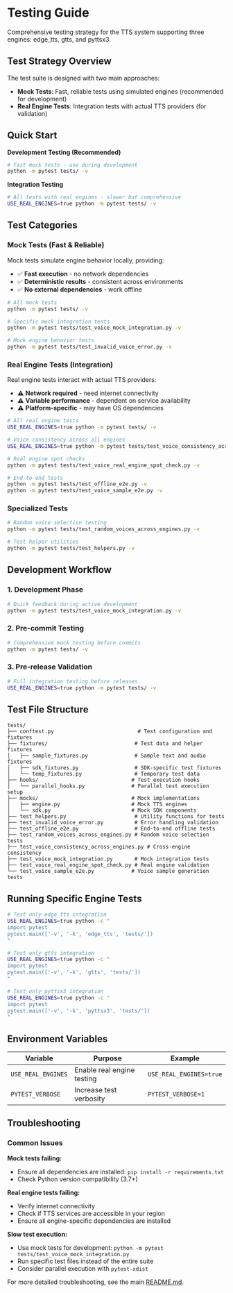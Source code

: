 # Testing Guide

Comprehensive testing strategy for the TTS system supporting three engines: edge_tts, gtts, and pyttsx3.

## Test Strategy Overview

The test suite is designed with two main approaches:
- **Mock Tests**: Fast, reliable tests using simulated engines (recommended for development)
- **Real Engine Tests**: Integration tests with actual TTS providers (for validation)

## Quick Start

**Development Testing (Recommended)**
```bash
# Fast mock tests - use during development
python -m pytest tests/ -v
```

**Integration Testing**
```bash
# All tests with real engines - slower but comprehensive
USE_REAL_ENGINES=true python -m pytest tests/ -v
```

## Test Categories

### Mock Tests (Fast & Reliable)

Mock tests simulate engine behavior locally, providing:
- ✅ **Fast execution** - no network dependencies
- ✅ **Deterministic results** - consistent across environments  
- ✅ **No external dependencies** - work offline

```bash
# All mock tests
python -m pytest tests/ -v

# Specific mock integration tests
python -m pytest tests/test_voice_mock_integration.py -v

# Mock engine behavior tests
python -m pytest tests/test_invalid_voice_error.py -v
```

### Real Engine Tests (Integration)

Real engine tests interact with actual TTS providers:
- ⚠️ **Network required** - need internet connectivity
- ⚠️ **Variable performance** - dependent on service availability
- ⚠️ **Platform-specific** - may have OS dependencies

```bash
# All real engine tests
USE_REAL_ENGINES=true python -m pytest tests/ -v

# Voice consistency across all engines
USE_REAL_ENGINES=true python -m pytest tests/test_voice_consistency_across_engines.py -v

# Real engine spot checks
python -m pytest tests/test_voice_real_engine_spot_check.py -v

# End-to-end tests
python -m pytest tests/test_offline_e2e.py -v
python -m pytest tests/test_voice_sample_e2e.py -v
```

### Specialized Tests

```bash
# Random voice selection testing
python -m pytest tests/test_random_voices_across_engines.py -v

# Test helper utilities
python -m pytest tests/test_helpers.py -v
```

## Development Workflow

### 1. Development Phase
```bash
# Quick feedback during active development
python -m pytest tests/test_voice_mock_integration.py -v
```

### 2. Pre-commit Testing
```bash
# Comprehensive mock testing before commits
python -m pytest tests/ -v
```

### 3. Pre-release Validation
```bash
# Full integration testing before releases
USE_REAL_ENGINES=true python -m pytest tests/ -v
```

## Test File Structure

```
tests/
├── conftest.py                           # Test configuration and fixtures
├── fixtures/                            # Test data and helper fixtures
│   ├── sample_fixtures.py               # Sample text and audio fixtures
│   ├── sdk_fixtures.py                  # SDK-specific test fixtures  
│   └── temp_fixtures.py                 # Temporary test data
├── hooks/                              # Test execution hooks
│   └── parallel_hooks.py               # Parallel test execution setup
├── mocks/                              # Mock implementations
│   ├── engine.py                       # Mock TTS engines
│   └── sdk.py                          # Mock SDK components
├── test_helpers.py                      # Utility functions for tests
├── test_invalid_voice_error.py          # Error handling validation
├── test_offline_e2e.py                  # End-to-end offline tests
├── test_random_voices_across_engines.py # Random voice selection tests
├── test_voice_consistency_across_engines.py # Cross-engine consistency
├── test_voice_mock_integration.py       # Mock integration tests
├── test_voice_real_engine_spot_check.py # Real engine validation
└── test_voice_sample_e2e.py            # Voice sample generation tests
```

## Running Specific Engine Tests

```bash
# Test only edge_tts integration
USE_REAL_ENGINES=true python -c "
import pytest
pytest.main(['-v', '-k', 'edge_tts', 'tests/'])
"

# Test only gtts integration  
USE_REAL_ENGINES=true python -c "
import pytest
pytest.main(['-v', '-k', 'gtts', 'tests/'])
"

# Test only pyttsx3 integration
USE_REAL_ENGINES=true python -c "
import pytest
pytest.main(['-v', '-k', 'pyttsx3', 'tests/'])
"
```

## Environment Variables

| Variable | Purpose | Example |
|----------|---------|---------|
| `USE_REAL_ENGINES` | Enable real engine testing | `USE_REAL_ENGINES=true` |
| `PYTEST_VERBOSE` | Increase test verbosity | `PYTEST_VERBOSE=1` |

## Troubleshooting

### Common Issues

**Mock tests failing:**
- Ensure all dependencies are installed: `pip install -r requirements.txt`
- Check Python version compatibility (3.7+)

**Real engine tests failing:**
- Verify internet connectivity
- Check if TTS services are accessible in your region
- Ensure all engine-specific dependencies are installed

**Slow test execution:**
- Use mock tests for development: `python -m pytest tests/test_voice_mock_integration.py`
- Run specific test files instead of the entire suite
- Consider parallel execution with `pytest-xdist`

For more detailed troubleshooting, see the main [README.md](README.md).

